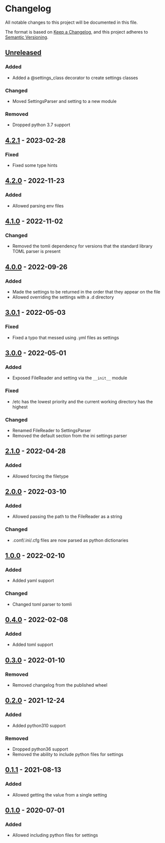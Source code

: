 # Changelog

All notable changes to this project will be documented in this file.

The format is based on [Keep a Changelog], and this project adheres to [Semantic Versioning].

## [Unreleased]

### Added

- Added a @settings_class decorator to create settings classes

### Changed

- Moved SettingsParser and setting to a new module

### Removed

- Dropped python 3.7 support

## [4.2.1] - 2023-02-28

### Fixed

- Fixed some type hints

## [4.2.0] - 2022-11-23

### Added

- Allowed parsing env files

## [4.1.0] - 2022-11-02

### Changed

- Removed the tomli dependency for versions that the standard library TOML parser is present

## [4.0.0] - 2022-09-26

### Added

- Made the settings to be returned in the order that they appear on the file
- Allowed overriding the settings with a .d directory

## [3.0.1] - 2022-05-03

### Fixed

- Fixed a typo that messed using .yml files as settings

## [3.0.0] - 2022-05-01

### Added

- Exposed FileReader and setting via the `__init__` module

### Fixed

- /etc has the lowest priority and the current working directory has the highest

### Changed

- Renamed FileReader to SettingsParser
- Removed the default section from the ini settings parser

## [2.1.0] - 2022-04-28

### Added

- Allowed forcing the filetype

## [2.0.0] - 2022-03-10

### Added

- Allowed passing the path to the FileReader as a string

### Changed

- .conf/.ini/.cfg files are now parsed as python dictionaries

## [1.0.0] - 2022-02-10

### Added

- Added yaml support

### Changed

- Changed toml parser to tomli

## [0.4.0] - 2022-02-08

### Added

- Added toml support

## [0.3.0] - 2022-01-10

### Removed

- Removed changelog from the published wheel

## [0.2.0] - 2021-12-24

### Added

- Added python310 support

### Removed

- Dropped python36 support
- Removed the ability to include python files for settings

## [0.1.1] - 2021-08-13

### Added

- Allowed getting the value from a single setting

## [0.1.0] - 2020-07-01

### Added

- Allowed including python files for settings


[Keep a Changelog]: https://keepachangelog.com/en/1.0.0/
[Semantic Versioning]: https://semver.org/spec/v2.0.0.html
[Unreleased]: https://github.com/spapanik/dj_settings/compare/v4.2.1...main
[4.2.1]: https://github.com/spapanik/dj_settings/compare/v4.2.0...v4.2.1
[4.2.0]: https://github.com/spapanik/dj_settings/compare/v4.1.0...v4.2.0
[4.1.0]: https://github.com/spapanik/dj_settings/compare/v4.0.0...v4.1.0
[4.0.0]: https://github.com/spapanik/dj_settings/compare/v3.0.1...v4.0.0
[3.0.1]: https://github.com/spapanik/dj_settings/compare/v3.0.0...v3.0.1
[3.0.0]: https://github.com/spapanik/dj_settings/compare/v2.1.0...v3.0.0
[2.1.0]: https://github.com/spapanik/dj_settings/compare/v2.0.0...v2.1.0
[2.0.0]: https://github.com/spapanik/dj_settings/compare/v1.0.0...v2.0.0
[1.0.0]: https://github.com/spapanik/dj_settings/compare/v0.4.0...v1.0.0
[0.4.0]: https://github.com/spapanik/dj_settings/compare/v0.3.0...v0.4.0
[0.3.0]: https://github.com/spapanik/dj_settings/compare/v0.2.0...v0.3.0
[0.2.0]: https://github.com/spapanik/dj_settings/compare/v0.1.1...v0.2.0
[0.1.1]: https://github.com/spapanik/dj_settings/compare/v0.1.0...v0.1.1
[0.1.0]: https://github.com/spapanik/dj_settings/releases/tag/v0.1.0
